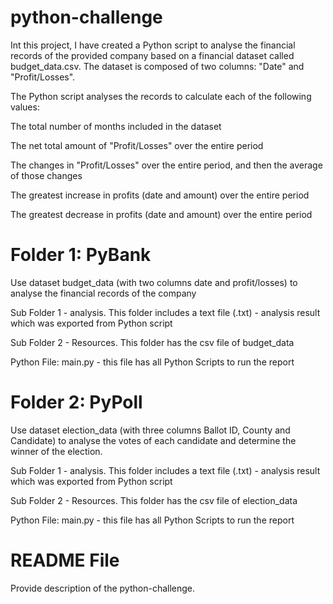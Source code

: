 # python-challenge

Int this project, I have created a Python script to analyse the financial records of the provided company based on a financial dataset called budget_data.csv. The dataset is composed of two columns: "Date" and "Profit/Losses".

The Python script analyses the records to calculate each of the following values:

The total number of months included in the dataset

The net total amount of "Profit/Losses" over the entire period

The changes in "Profit/Losses" over the entire period, and then the average of those changes

The greatest increase in profits (date and amount) over the entire period

The greatest decrease in profits (date and amount) over the entire period

# Folder 1: PyBank 

  Use dataset budget_data (with two columns date and profit/losses) to analyse the financial records of the company

  Sub Folder 1 - analysis. This folder includes a text file (.txt) - analysis result which was exported from Python script
  
  Sub Folder 2 - Resources. This folder has the csv file of budget_data
  
  Python File: main.py - this file has all Python Scripts to run the report

# Folder 2: PyPoll

  Use dataset election_data (with three columns Ballot ID, County and Candidate) to analyse the votes of each candidate and determine the winner of the election.

  Sub Folder 1 - analysis. This folder includes a text file (.txt) - analysis result which was exported from Python script
  
  Sub Folder 2 - Resources. This folder has the csv file of election_data
  
  Python File: main.py - this file has all Python Scripts to run the report
  
# README File
  Provide description of the python-challenge.
 
